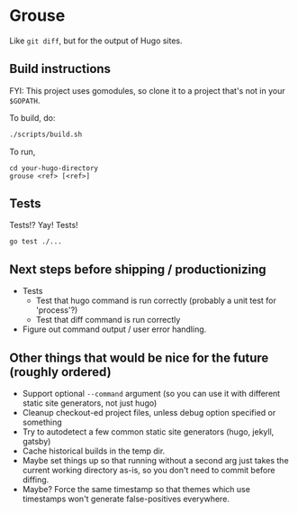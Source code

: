 # Grouse

Like `git diff`, but for the output of Hugo sites.

## Build instructions

FYI: This project uses gomodules, so clone it to a project that's not in your `$GOPATH`.

To build, do:

```sh
./scripts/build.sh
```

To run,

```
cd your-hugo-directory
grouse <ref> [<ref>]
```

## Tests

Tests!? Yay! Tests!

```
go test ./...
```

## Next steps before shipping / productionizing
- Tests
  - Test that hugo command is run correctly (probably a unit test for 'process'?)
  - Test that diff command is run correctly
- Figure out command output / user error handling.

## Other things that would be nice for the future (roughly ordered)
- Support optional `--command` argument (so you can use it with different static site generators, not just hugo)
- Cleanup checkout-ed project files, unless debug option specified or something
- Try to autodetect a few common static site generators (hugo, jekyll, gatsby)
- Cache historical builds in the temp dir.
- Maybe set things up so that running without a second arg just takes the current working directory as-is, so you don't need to commit before diffing.
- Maybe? Force the same timestamp so that themes which use timestamps won't generate false-positives everywhere.
